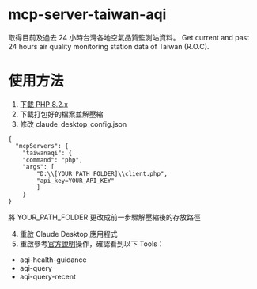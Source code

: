 # mcp-server-taiwan-aqi
取得目前及過去 24 小時台灣各地空氣品質監測站資料。
Get current and past 24 hours air quality monitoring station data of Taiwan (R.O.C).

# 使用方法

1. [下載 PHP 8.2.x](https://www.php.net/downloads.php#v8.2.28)
2. 下載打包好的檔案並解壓縮
3. 修改 claude_desktop_config.json
```
{
  "mcpServers": {
	"taiwanaqi": {
	"command": "php",
	"args": [
		"D:\\[YOUR_PATH_FOLDER]\\client.php",
		"api_key=YOUR_API_KEY"
		]
	}
}

```
將 YOUR_PATH_FOLDER 更改成前一步驟解壓縮後的存放路徑
   
4. 重啟 Claude Desktop 應用程式
5. 重啟參考[官方說明](https://modelcontextprotocol.io/quickstart/user)操作，確認看到以下 Tools：
* aqi-health-guidance
* aqi-query
* aqi-query-recent

   


